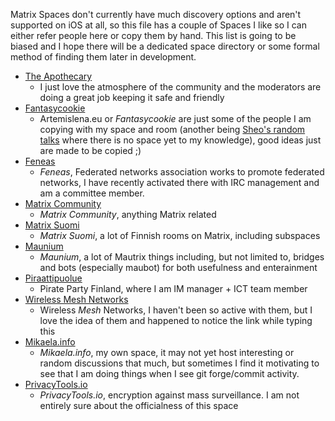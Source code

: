 Matrix Spaces don't currently have much discovery options and
aren't supported on iOS at all, so this file has a couple of Spaces I like
so I can either refer people here or copy them by hand. This list is going
to be biased and I hope there will be a dedicated space directory or some
formal method of finding them later in development.

* [The Apothecary](matrix:roomid/zYPetrOdqxxQYoWCTb:the-apothecary.club?action=join&via=feneas.org&via=sorunome.de&via=the-apothecary.club&via=pirateriot.net&via=matrix.org)
  * I just love the atmosphere of the community and the moderators are doing
    a great job keeping it safe and friendly
* [Fantasycookie](matrix:roomid/!FlVUGgSwRvZMIkXPLd:artemislena.eu?action=join&via=feneas.org&via=sorunome.de&via=the-apothecary.club&via=pirateriot.net&via=matrix.org)
  * Artemislena.eu or *Fantasycookie* are just some of the people I am copying with my space and room
    (another being [Sheo's random talks](https://shivering-isles.com/matrix?action=join&via=feneas.org&via=sorunome.de&via=the-apothecary.club&via=pirateriot.net&via=matrix.org)
    where there is no space yet to my knowledge), good ideas just are made to be copied ;)
* [Feneas](matrix:roomid/TznXPHLOGAYStwBeWZ:feneas.org?action=join&via=feneas.org&via=sorunome.de&via=the-apothecary.club&via=pirateriot.net&via=matrix.org)
  * *Feneas*, Federated networks association works to promote federated networks, I have
    recently activated there with IRC management and am a committee member.
* [Matrix Community](matrix:roomid/iMZEhwCvbfeAYUxAjZ:t2l.io?action=join&via=feneas.org&via=sorunome.de&via=the-apothecary.club&via=pirateriot.net&via=matrix.org)
  * *Matrix Community*, anything Matrix related
* [Matrix Suomi](matrix:roomid/WDaMZSVinTZRLOTajM:hacklab.fi?action=join&via=feneas.org&via=sorunome.de&via=the-apothecary.club&via=pirateriot.net&via=matrix.org)
  * *Matrix Suomi*, a lot of Finnish rooms on Matrix, including subspaces
* [Maunium](matrix:roomid/qSofmIvsivYgvSWZej:maunium.net?action=join&via=feneas.org&via=sorunome.de&via=the-apothecary.club&via=pirateriot.net&via=matrix.org)
  * *Maunium*, a lot of Mautrix things including, but not limited to, bridges and bots (especially maubot)
    for both usefulness and enterainment
* [Piraattipuolue](matrix:roomid/JeBPVWimhOlluKSPSO:feneas.org?action=join&via=feneas.org&via=sorunome.de&via=the-apothecary.club&via=pirateriot.net&via=matrix.org)
    * Pirate Party Finland, where I am IM manager + ICT team member
* [Wireless Mesh Networks](matrix:roomid/svrCeIqXkGxedfDFVT:matrix.org?action=join&via=feneas.org&via=sorunome.de&via=the-apothecary.club&via=pirateriot.net&via=matrix.org)
  * Wireless *Mesh* Networks, I haven't been so active with them, but I love
    the idea of them and happened to notice the link while typing this
* [Mikaela.info](matrix:roomid/psumPMeAfzgAeQpXMG:feneas.org?action=join&via=feneas.org&via=sorunome.de&via=the-apothecary.club&via=pirateriot.net&via=matrix.org)
  * *Mikaela.info*, my own space, it may not yet host interesting or random
    discussions that much, but sometimes I find it motivating to see that
    I am doing things when I see git forge/commit activity.
* [PrivacyTools.io](matrix:roomid/XvLsfIFskBFvyfBuel:pixie.town?action=join&via=feneas.org&via=sorunome.de&via=the-apothecary.club&via=pirateriot.net&via=matrix.org)
  * *PrivacyTools.io*, encryption against mass surveillance. I am not entirely
    sure about the officialness of this space
